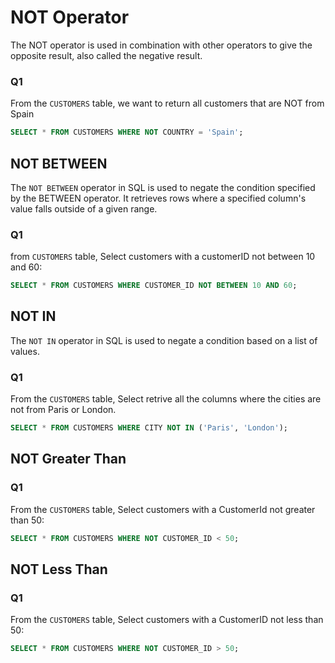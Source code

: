 # NOT Operator 

The NOT operator is used in combination with other operators to give the opposite result, also called the negative result.

### Q1
From the `CUSTOMERS` table, we want to return all customers that are NOT from Spain
```sql
SELECT * FROM CUSTOMERS WHERE NOT COUNTRY = 'Spain';
```

## NOT BETWEEN 
The `NOT BETWEEN` operator in SQL is used to negate the condition specified by the BETWEEN operator. It retrieves rows where a specified column's value falls outside of a given range.

### Q1
from `CUSTOMERS` table, Select customers with a customerID not between 10 and 60:

```sql
SELECT * FROM CUSTOMERS WHERE CUSTOMER_ID NOT BETWEEN 10 AND 60;
```

## NOT IN 

The `NOT IN` operator in SQL is used to negate a condition based on a list of values. 

### Q1 
From the `CUSTOMERS` table, Select retrive all the columns where the cities are not from Paris or London.

```sql 
SELECT * FROM CUSTOMERS WHERE CITY NOT IN ('Paris', 'London');
```

## NOT Greater Than

### Q1
From the `CUSTOMERS` table, Select customers with a CustomerId not greater than 50:

```sql 
SELECT * FROM CUSTOMERS WHERE NOT CUSTOMER_ID < 50; 
```

## NOT Less Than

### Q1
From the `CUSTOMERS` table, Select customers with a CustomerID not less than 50:

```sql 
SELECT * FROM CUSTOMERS WHERE NOT CUSTOMER_ID > 50;
```